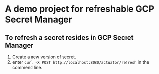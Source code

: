 # A demo project for refreshable GCP Secret Manager
## To refresh a secret resides in GCP Secret Manager
1. Create a new version of secret.
2. enter `curl -X POST http://localhost:8080/actuator/refresh` in the commend line.
